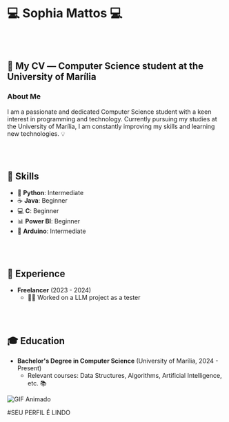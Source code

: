 # 💻 Sophia Mattos 💻

<br><br>

## 📄 My CV  ― Computer Science student at the University of Marília

### About Me
I am a passionate and dedicated Computer Science student with a keen interest in programming and technology. Currently pursuing my studies at the University of Marília, I am constantly improving my skills and learning new technologies. 💡

<br><br>

## 🔧 Skills

- 🐍 __Python__: Intermediate 
- ☕ __Java__: Beginner 
- 💻 __C__: Beginner 
- 📊 __Power BI__: Beginner 
- 🔌 __Arduino__: Intermediate 

<br><br>

## 💼 Experience
  
- **Freelancer** (2023 - 2024)
  - 🧑‍💻 Worked on a LLM project as a tester 

<br><br>

## 🎓 Education
- **Bachelor's Degree in Computer Science** (University of Marília, 2024 - Present)
  - Relevant courses: Data Structures, Algorithms, Artificial Intelligence, etc. 📚

![GIF Animado](https://media.giphy.com/media/fX819mkCQSKoWOmrDy/giphy.gif)

#SEU PERFIL É LINDO

